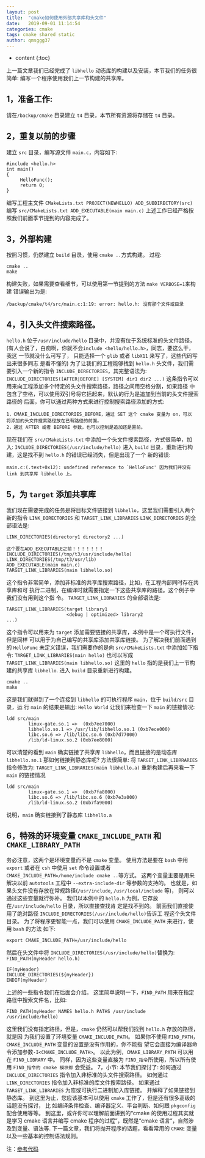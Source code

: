 ```yaml
---
layout: post
title:  "cmake如何使用外部共享库和头文件"
date:   2019-09-01 11:14:54
categories: cmake
tags: cmake shared static
author: qmsggg37
---
```


* content
{:toc}

上一篇文章我们已经完成了 `libhello` 动态库的构建以及安装，本节我们的任务很简单: 编写一个程序使用我们上一节构建的共享库。
## 1，准备工作:
请在`/backup/cmake` 目录建立 `t4` 目录，本节所有资源将存储在 `t4` 目录。




## 2，重复以前的步骤
建立 `src` 目录，编写源文件 `main.c`，内容如下: 
```
#include <hello.h>
int main()
{
     HelloFunc();
     return 0; 
}
```
编写工程主文件 `CMakeLists.txt PROJECT(NEWHELLO) ADD_SUBDIRECTORY(src)`
编写 `src/CMakeLists.txt ADD_EXECUTABLE(main main.c)`
上述工作已经严格按照我们前面季节提到的内容完成了。
## 3，外部构建
按照习惯，仍然建立 `build` 目录，使用 `cmake ..`方式构建。
过程:
```
cmake ..
make
```
构建失败，如果需要查看细节，可以使用第一节提到的方法
`make VERBOSE=1`来构建
错误输出为是:
```
/backup/cmake/t4/src/main.c:1:19: error: hello.h: 没有那个文件或目录
```
## 4，引入头文件搜索路径。
`hello.h` 位于`/usr/include/hello` 目录中，并没有位于系统标准的头文件路径，
(有人会说了，白痴啊，你就不会`include <hello/hello.h>`，同志，要这么干，我这 一节就没什么可写了，
只能选择一个 `glib` 或者 `libX11` 来写了，这些代码写出来很多同志 是看不懂的)
为了让我们的工程能够找到 `hello.h` 头文件，我们需要引入一个新的指令 `INCLUDE_DIRECTORIES`，其完整语法为:
`INCLUDE_DIRECTORIES([AFTER|BEFORE] [SYSTEM] dir1 dir2 ...)`
这条指令可以用来向工程添加多个特定的头文件搜索路径，路径之间用空格分割，如果路径
中包含了空格，可以使用双引号将它括起来，默认的行为是追加到当前的头文件搜索路径的
后面，你可以通过两种方式来进行控制搜索路径添加的方式:
```
1，CMAKE_INCLUDE_DIRECTORIES_BEFORE，通过 SET 这个 cmake 变量为 on，可以 将添加的头文件搜索路径放在已有路径的前面。
2，通过 AFTER 或者 BEFORE 参数，也可以控制是追加还是置前。
```
现在我们在 `src/CMakeLists.txt` 中添加一个头文件搜索路径，方式很简单，加入:
`INCLUDE_DIRECTORIES(/usr/include/hello)`
进入 `build` 目录，重新进行构建，这是找不到 `hello.h` 的错误已经消失，但是出现了一个
新的错误:
```
main.c:(.text+0x12): undefined reference to `HelloFunc' 因为我们并没有 link 到共享库 libhello 上。
```
## 5，为 `target` 添加共享库
我们现在需要完成的任务是将目标文件链接到 `libhello`，这里我们需要引入两个新的指令 `LINK_DIRECTORIES` 和 `TARGET_LINK_LIBRARIES`
`LINK_DIRECTORIES` 的全部语法是:
```
LINK_DIRECTORIES(directory1 directory2 ...)
```

```
这个要在ADD_EXECUTABLE之前！！！！！！！
INCLUDE_DIRECTORIES(/tmp/t3/usr/include/hello)
LINK_DIRECTORIES(/tmp/t3/usr/lib)
ADD_EXECUTABLE(main main.c)
TARGET_LINK_LIBRARIES(main libhello.so)
```

这个指令非常简单，添加非标准的共享库搜索路径，比如，在工程内部同时存在共享库和可
执行二进制，在编译时就需要指定一下这些共享库的路径。这个例子中我们没有用到这个指
令。
`TARGET_LINK_LIBRARIES` 的全部语法是: 
```
TARGET_LINK_LIBRARIES(target library1
                      <debug | optimized> library2
...)
```
这个指令可以用来为 `target` 添加需要链接的共享库，本例中是一个可执行文件，但是同样
可以用于为自己编写的共享库添加共享库链接。 为了解决我们前面遇到的 `HelloFunc` 未定义错误，我们需要作的是向
`src/CMakeLists.txt` 中添加如下指令: `TARGET_LINK_LIBRARIES(main hello)`
也可以写成
`TARGET_LINK_LIBRARIES(main libhello.so)` 这里的 `hello` 指的是我们上一节构建的共享库 `libhello`.
进入 `build` 目录重新进行构建。
```
cmake ..
make
```
这是我们就得到了一个连接到 `libhello` 的可执行程序 `main`，位于 `build/src` 目录，运 行 `main` 的结果是输出:
`Hello World`
让我们来检查一下 `main` 的链接情况: 
```
ldd src/main
        linux-gate.so.1 =>  (0xb7ee7000)
        libhello.so.1 => /usr/lib/libhello.so.1 (0xb7ece000)
        libc.so.6 => /lib/libc.so.6 (0xb7d77000)
        /lib/ld-linux.so.2 (0xb7ee8000)
```
可以清楚的看到 `main` 确实链接了共享库 `libhello`，而且链接的是动态库 `libhello.so.1`
那如何链接到静态库呢?
方法很简单:
将 `TARGET_LINK_LIBRRARIES` 指令修改为: `TARGET_LINK_LIBRARIES(main libhello.a)`
重新构建后再来看一下 `main` 的链接情况 
```
ldd src/main
        linux-gate.so.1 =>  (0xb7fa8000)
        libc.so.6 => /lib/libc.so.6 (0xb7e3a000)
        /lib/ld-linux.so.2 (0xb7fa9000)
```
说明，`main` 确实链接到了静态库 `libhello.a`

## 6，特殊的环境变量 `CMAKE_INCLUDE_PATH` 和 `CMAKE_LIBRARY_PATH`
务必注意，这两个是环境变量而不是 `cmake` 变量。
使用方法是要在 `bash` 中用 `export` 或者在 `csh` 中使用 `set` 命令设置或者 `CMAKE_INCLUDE_PATH=/home/include cmake ..`等方式。
这两个变量主要是用来解决以前 `autotools` 工程中 `--extra-include-dir` 等参数的支持的。
也就是，如果头文件没有存放在常规路径(`/usr/include`, `/usr/local/include` 等)， 则可以通过这些变量就行弥补。
我们以本例中的 `hello.h` 为例，它存放在`/usr/include/hello` 目录，所以直接查找肯 定是找不到的。
前面我们直接使用了绝对路径 `INCLUDE_DIRECTORIES(/usr/include/hello)`告诉工 程这个头文件目录。
为了将程序更智能一点，我们可以使用 `CMAKE_INCLUDE_PATH` 来进行，使用 `bash` 的方法 如下:
```
export CMAKE_INCLUDE_PATH=/usr/include/hello
```
然后在头文件中将 `INCLUDE_DIRECTORIES(/usr/include/hello)`替换为: `FIND_PATH(myHeader hello.h)`
```
IF(myHeader)
INCLUDE_DIRECTORIES(${myHeader})
ENDIF(myHeader)
```
上述的一些指令我们在后面会介绍。
这里简单说明一下，`FIND_PATH` 用来在指定路径中搜索文件名，比如:
```
FIND_PATH(myHeader NAMES hello.h PATHS /usr/include
/usr/include/hello)
```
这里我们没有指定路径，但是，`cmake` 仍然可以帮我们找到 `hello.h` 存放的路径，就是因 为我们设置了环境变量 `CMAKE_INCLUDE_PATH`。
如果你不使用 `FIND_PATH`，`CMAKE_INCLUDE_PATH` 变量的设置是没有作用的，你不能指 望它会直接为编译器命令添加参数`-I<CMAKE_INCLUDE_PATH>`。
以此为例，`CMAKE_LIBRARY_PATH` 可以用在 `FIND_LIBRARY` 中。
同样，因为这些变量直接为 `FIND_指令`所使用，所以所有使用 `FIND_指令的 cmake 模块都` 会受益。
7，小节:
本节我们探讨了:
如何通过 `INCLUDE_DIRECTORIES` 指令加入非标准的头文件搜索路径。 如何通过 `LINK_DIRECTORIES` 指令加入非标准的库文件搜索路径。 
如果通过 `TARGET_LINK_LIBRARIES` 为库或可执行二进制加入库链接。 并解释了如果链接到静态库。
到这里为止，您应该基本可以使用 `cmake` 工作了，但是还有很多高级的话题没有探讨，
比 如编译条件检查、编译器定义、平台判断、如何跟 `pkgconfig` 配合使用等等。
到这里，或许你可以理解前面讲到的“cmake 的使用过程其实就是学习 cmake 语言并编写 cmake 程序的过程”，既然是“cmake 语言”，自然涉及到变量、语法等.
下一篇文章，我们将抛开程序的话题，看看常用的 `CMAKE` 变量以及一些基本的控制语法规则。

注：[参考代码](https://github.com/qmsggg37/cmake)
